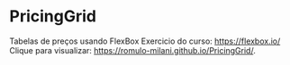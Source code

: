 # PricingGrid
Tabelas de preços usando FlexBox
Exercicio do curso: https://flexbox.io/
Clique para visualizar: https://romulo-milani.github.io/PricingGrid/.
